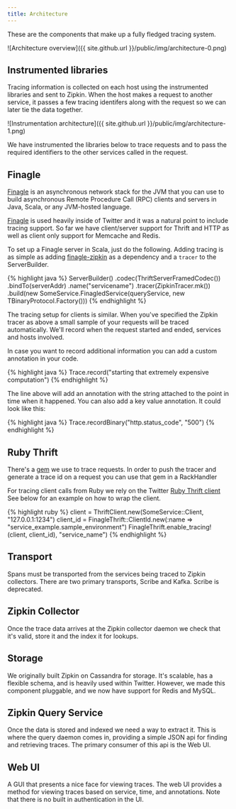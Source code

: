 ```yaml
---
title: Architecture
---
```



These are the components that make up a fully fledged tracing system.

![Architecture overview]({{ site.github.url }}/public/img/architecture-0.png)

Instrumented libraries
----------------------

Tracing information is collected on each host using the instrumented libraries
and sent to Zipkin. When the host makes a request to another service, it passes
a few tracing identifers along with the request so we can later tie the data
together.

![Instrumentation architecture]({{ site.github.url }}/public/img/architecture-1.png)

We have instrumented the libraries below to trace requests and to pass the
required identifiers to the other services called in the request.

Finagle
-------

[Finagle](https://twitter.github.io/finagle/) is an asynchronous network stack
for the JVM that you can use to build asynchronous Remote Procedure Call (RPC)
clients and servers in Java, Scala, or any JVM-hosted language.

[Finagle](https://twitter.github.io/finagle/) is used heavily inside of Twitter
and it was a natural point to include tracing support. So far we have
client/server support for Thrift and HTTP as well as client only support for
Memcache and Redis.

To set up a Finagle server in Scala, just do the following. Adding tracing is as
simple as adding
[finagle-zipkin](https://github.com/twitter/finagle/tree/master/finagle-zipkin)
as a dependency and a `tracer` to the ServerBuilder.

{% highlight java %}
ServerBuilder()
  .codec(ThriftServerFramedCodec())
  .bindTo(serverAddr)
  .name("servicename")
  .tracer(ZipkinTracer.mk())
  .build(new SomeService.FinagledService(queryService, new TBinaryProtocol.Factory()))
{% endhighlight %}

The tracing setup for clients is similar. When you've specified the Zipkin tracer
as above a small sample of your requests will be traced automatically. We'll
record when the request started and ended, services and hosts involved.

In case you want to record additional information you can add a custom annotation
in your code.

{% highlight java %}
Trace.record("starting that extremely expensive computation")
{% endhighlight %}

The line above will add an annotation with the string attached to the point in time
when it happened. You can also add a key value annotation. It could look like this:

{% highlight java %}
Trace.recordBinary("http.status_code", "500")
{% endhighlight %}

Ruby Thrift
-----------

There's a [gem](https://rubygems.org/gems/finagle-thrift) we use to trace
requests. In order to push the tracer and generate a trace id on a request you
can use that gem in a RackHandler

For tracing client calls from Ruby we rely on the Twitter
[Ruby Thrift client](https://github.com/twitter/thrift_client) See below for an
example on how to wrap the client.

{% highlight ruby %}
client = ThriftClient.new(SomeService::Client, "127.0.0.1:1234")
client_id = FinagleThrift::ClientId.new(:name => "service_example.sample_environment")
FinagleThrift.enable_tracing!(client, client_id), "service_name")
{% endhighlight %}

Transport
---------

Spans must be transported from the services being traced to Zipkin collectors.
There are two primary transports, Scribe and Kafka. Scribe is deprecated.

Zipkin Collector
----------------

Once the trace data arrives at the Zipkin collector daemon we check that it's
valid, store it and the index it for lookups.

Storage
-------

We originally built Zipkin on Cassandra for storage. It's scalable, has a
flexible schema, and is heavily used within Twitter. However, we made this
component pluggable, and we now have support for Redis and MySQL.

Zipkin Query Service
--------------------

Once the data is stored and indexed we need a way to extract it. This is where
the query daemon comes in, providing a simple JSON api for finding and retrieving
traces. The primary consumer of this api is the Web UI.

Web UI
------

A GUI that presents a nice face for viewing traces. The web UI provides a
method for viewing traces based on service, time, and  annotations. Note
that there is no built in authentication in the UI.
